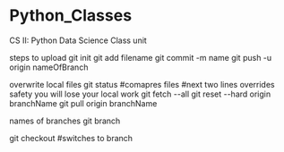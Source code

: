 # Python_Classes
CS II: Python Data Science Class unit


steps to upload
git init
git add filename
git commit -m name
git push -u origin nameOfBranch

overwrite local files
git status #comapres files
#next two lines overrides safety you will lose your local work
  git fetch --all 
  git reset --hard origin branchName
git pull origin branchName


names of branches
git branch 

git checkout <branch> #switches to branch
